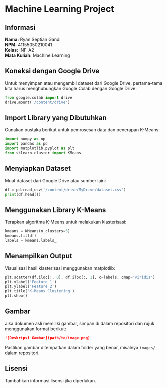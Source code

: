 # Machine Learning Project

## Informasi
**Nama:** Ryan Septian Gandi  
**NPM:** 41155050210041  
**Kelas:** INF-A2  
**Mata Kuliah:** Machine Learning  

## Koneksi dengan Google Drive
Untuk menyimpan atau mengambil dataset dari Google Drive, pertama-tama kita harus menghubungkan Google Colab dengan Google Drive:

```python
from google.colab import drive
drive.mount('/content/drive')
```

## Import Library yang Dibutuhkan
Gunakan pustaka berikut untuk pemrosesan data dan penerapan K-Means:

```python
import numpy as np
import pandas as pd
import matplotlib.pyplot as plt
from sklearn.cluster import KMeans
```

## Menyiapkan Dataset
Muat dataset dari Google Drive atau sumber lain:

```python
df = pd.read_csv('/content/drive/MyDrive/dataset.csv')
print(df.head())
```

## Menggunakan Library K-Means
Terapkan algoritma K-Means untuk melakukan klasterisasi:

```python
kmeans = KMeans(n_clusters=3)
kmeans.fit(df)
labels = kmeans.labels_
```

## Menampilkan Output
Visualisasi hasil klasterisasi menggunakan matplotlib:

```python
plt.scatter(df.iloc[:, 0], df.iloc[:, 1], c=labels, cmap='viridis')
plt.xlabel('Feature 1')
plt.ylabel('Feature 2')
plt.title('K-Means Clustering')
plt.show()
```

## Gambar
Jika dokumen asli memiliki gambar, simpan di dalam repositori dan rujuk menggunakan format berikut:

```markdown
![Deskripsi Gambar](path/to/image.png)
```

Pastikan gambar ditempatkan dalam folder yang benar, misalnya `images/` dalam repositori.

## Lisensi
Tambahkan informasi lisensi jika diperlukan.
